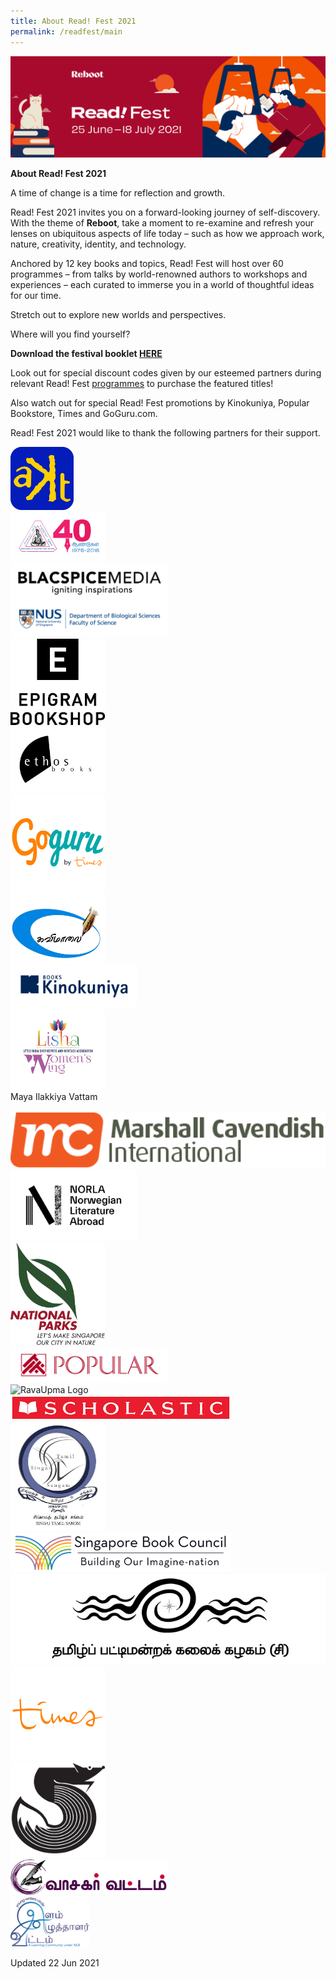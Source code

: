 ```yaml
---
title: About Read! Fest 2021
permalink: /readfest/main
---
```

![banner RF](\images\RF_WebsiteHeader.png)

**About Read! Fest 2021**

A time of change is a time for reflection and growth. 

Read! Fest 2021 invites you on a forward-looking journey of self-discovery. With the theme of **Reboot**, take a moment to re-examine and refresh your lenses on ubiquitous aspects of life today – such as how we approach work, nature, creativity, identity, and technology.

Anchored by 12 key books and topics, Read! Fest will host over 60 programmes – from talks by world-renowned authors to workshops and experiences – each curated to immerse you in a world of thoughtful ideas for our time. 

Stretch out to explore new worlds and perspectives. 



Where will you find yourself?



**Download the festival booklet [HERE ](https://go.gov.sg/readfest21-booklet)**



Look out for special discount codes given by our esteemed partners during relevant Read! Fest [programmes](https://www.nationalreadingmovement.sg/readfest/programmes) to purchase the featured titles! 

Also watch out for special Read! Fest promotions by Kinokuniya, Popular Bookstore, Times and GoGuru.com. 



Read! Fest 2021 would like to thank the following partners for their support.


<img src="/images/RFPartners/AKT Creations2.png" style="width:20%" alt="AKT Creations"/> </br>
<img src="/images/RFPartners/Association of Singapore Tamil Writers logo.jpg" style="width:30%" alt="Association of Singapore Tamil Writers logo"/> </br>
 <img src="/images/RFPartners/Blacspice_logo.jpg" style="width:50%" alt="Blacspice_logo"/> </br>
 <img src="/images/RFPartners/DBS High Res Logo.jpg" style="width:50%" alt="DBS High Res Logo"/> </br>
<img src="/images/RFPartners/Epigram.png" style="width:30%" alt="Epigram_Logo"/> </br>
<img src="/images/RFPartners/Ethos.png" style="width:30%" alt="Ethos"/> </br>
<img src="/images/RFPartners/GoGuru.jpg" style="width:30%" alt="GoGuru"/> </br>
<img src="/images/RFPartners/Kavimaalai_Logo.png" style="width:30%" alt="Kavimaalai_Logo"/> </br>
<img src="/images/RFPartners/Kino.png" style="width:40%" alt="Kino"/> </br>
<img src="/images/RFPartners/Lisha.png" style="width:30%" alt="Lisha"/></br>
Maya Ilakkiya Vattam </br></br>
<img src="/images/RFPartners/Marshall Logo.png" style="width:100%" alt="Marshall_Logo"/> </br>
<img src="/images/RFPartners/NORLA.png" style="width:40%" alt="Norla"/></br>
<img src="/images/RFPartners/NParks.png" style="width:30%" alt="NParks"/></br>
<img src="/images/RFPartners/POPULARLogo-01.jpg" style="width:50%" alt="POPULARLogo-01"/></br>
<img src="/images/RFPartners/RavaUpma Logo.png" style="width:25%" alt="RavaUpma Logo"/> </br>
<img src="/images/RFPartners/Scholastic.png" style="width:70%" alt="Scholastic"/></br>
<img src="/images/RFPartners/Singai Tamil Singam LOGO.jpg" style="width:30%" alt="Singai Tamil Singam LOGO"/> </br>
<img src="/images/RFPartners/Logo_SBC.jpg" style="width:70%" alt="Logo_SBC"/></br>
<img src="/images/RFPartners/Tamil Pattimandra Kalai Kazhagam logo.jpg" style="width:100%" alt="Tamil Pattimandra Kalai Kazhagam logo"/></br>
<img src="/images/RFPartners/Times Logo.jpg" style="width:30%" alt="Times"/></br>
<img src="/images/RFPartners/Tusi.png" style="width:30%" alt="Tusi"/></br>
<img src="/images/RFPartners/Vaasagar Vattam.png" style="width:50%" alt="Vaasagar Vattam"/></br>
<img src="/images/RFPartners/Young Writers.png" style="width:25%" alt="Young Writers"/></br>



Updated 22 Jun 2021